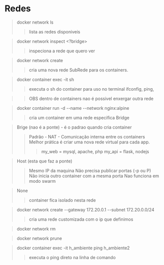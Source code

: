 # Redes

> docker network ls
>> lista as redes disponiveis 

> docker network inspect <?bridge>
>> inspeciona a rede que quero ver

> docker network create <nomedaredenova> 
>> cria uma nova rede SubRede para os containers.

> docker container exec -it <nomedocontainer> sh 
>> executa o sh do container para uso no terminal
>> ifconfig, ping, 

>> OBS dentro de containers nao é possivel enxergar outra rede

> docker container run -d --name <nome> --network <nomedarede> nginx:alpine
>> cria um container em uma rede especifica Bridge

> Brige (nao é a ponte) - é o padrao quando cria container
>> Padrão - NAT - Comunicação interna entre os containers
>> Melhor prática é criar uma nova rede virtual para cada app.
>>> my_web = mysql, apache, php
>>> my_api = flask, nodejs

> Host (esta que faz a ponte) 
>> Mesmo IP da maquina
>> Não precisa publicar portas (-p ou P)
>> Não inicia outro container com a mesma porta
>> Nao funciona em modo swarm

> None
>> container fica isolado nesta rede

> docker network create <nomedanovarede> --gateway 172.20.0.1 --subnet 172.20.0.0/24
>> cria uma rede customizada com o ip que definimos 

> docker network rm <nomedarede>

> docker network prune

> docker container exec -it h_ambiente ping h_ambiente2
>> executa o ping direto na linha de comando
